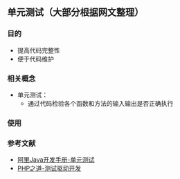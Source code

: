 ## 单元测试（大部分根据网文整理）
### 目的
- 提高代码完整性
- 便于代码维护
### 相关概念
- 单元测试：
    - 通过代码检验各个函数和方法的输入输出是否正确执行
### 使用

### 参考文献
- [阿里Java开发手册-单元测试](https://www.kancloud.cn/kanglin/java_developers_guide/539190)
- [PHP之道-测试驱动开发](https://www.kancloud.cn/thinkphp/php-the-right-way/3194)